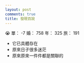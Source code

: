 ```yaml
---
layout: post
comments: true
title: 發現百說
---
```


:sob: 單： -7 婚： 758 年： 325 旅： 191

- 它已具體存在
- 原來日子很多迷茫
- 原來原來一件件都是關聯的
